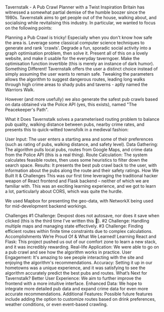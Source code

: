 Tavernstalk - A Pub Crawl Planner with a Twist
Inspiration
Britain has witnessed a somewhat partial demise of the humble boozer since the 1980s. Tavernstalk aims to get people out of the house, walking about, and socialising while revitalising this industry. In particular, we wanted to focus on the following points:

Planning a Pub Crawl is tricky! Especially when you don't know how safe the area is.
Leverage some classical computer science techniques to generate and rank 'crawls'.
Degrade a fun, sporadic social activity into a graph optimisation problem, then solve it.
Present all of this on a lovely website, and make it usable for the everyday taverngoer.
Make the optimisation function invertible (this is merely an instance of dark humor).
Something Different!
Tavernstalk offers the user a distinct choice instead of simply assuming the user wants to remain safe. Tweaking the parameters allows the algorithm to suggest dangerous routes, leading long walks through high crime areas to shady pubs and taverns - aptly named the Warriors Walk.

However (and more usefully) we also generate the safest pub crawls based on data obtained via the Police API (yes, this exists), named "The Peacekeeper's Path".

What it Does
Tavernstalk solves a parameterised routing problem to balance pub quality, walking distance between pubs, nearby crime rates, and presents this to quick-witted townsfolk in a medieval fashion:

User Input: The user enters a starting area and some of their preferences (such as rating of pubs, walking distance, and safety level).
Data Gathering: The algorithm pulls local pubs, routes from Google Maps, and crime data from the Police API (this is a real thing).
Route Calculation: The system calculates feasible routes, then uses some heuristics to filter down the search space.
Results: It presents the best pub crawl back to the user, with information about the pubs along the route and their safety ratings.
How We Built It & Challenges
This was our first time leveraging the traditional hacker weapon of React frontend and Flask backend – neither of which we are familiar with. This was an exciting learning experience, and we got to learn a lot, particularly about CORS, which was quite the hurdle.

We used Mapbox for presenting the geo-data, with NetworkX being used for mid-development backend workings.

Challenges
#1 Challenge: Devpost does not autosave, nor does it save when clicked (this is the third time I've written this 😤).
#2 Challenge: Handling multiple maps and managing state effectively.
#3 Challenge: Finding efficient routes within finite time constraints due to complex calculations.
Accomplishments We’re Proud Of & What We Learned!
Learning React and Flask: This project pushed us out of our comfort zone to learn a new stack, and it was incredibly rewarding.
Real-life Application: We were able to go on a pub crawl and see how the algorithm works in practice.
User Engagement: It's amazing to see people interacting with the site and enjoying the algorithm's recommendations.
Accuracy: Setting it up in our hometowns was a unique experience, and it was satisfying to see the algorithm accurately predict the best pubs and routes.
What’s Next for Tavernstalk?
Better User Experience: We aim to further improve the frontend with a more intuitive interface.
Enhanced Data: We hope to integrate more detailed pub data and expand crime data for even more accurate recommendations.
Additional Features: Possible future features include adding the option to customize routes based on drink preferences, weather conditions, or even event-based crawling.
